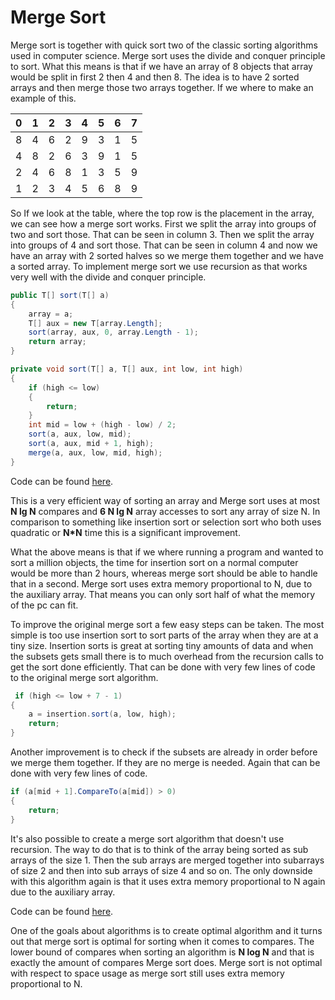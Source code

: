 # Merge Sort

Merge sort is together with quick sort two of the classic sorting algorithms used in computer science. Merge sort uses the divide and conquer principle to sort. What this means is that if we have an array of 8 objects that array would be split in first 2 then 4 and then 8. The idea is to have 2 sorted arrays and then merge those two arrays together. If we where to make an example of this.

| 0    | 1    | 2    | 3    | 4    | 5    | 6    | 7    |
| ---- | ---- | ---- | ---- | ---- | ---- | ---- | ---- |
| 8    | 4    | 6    | 2    | 9    | 3    | 1    | 5    |
| 4    | 8    | 2    | 6    | 3    | 9    | 1    | 5    |
| 2    | 4    | 6    | 8    | 1    | 3    | 5    | 9    |
| 1    | 2    | 3    | 4    | 5    | 6    | 8    | 9    |

So If we look at the table, where the top row is the placement in the array, we can see how a merge sort works. First we split the array into groups of two and sort those. That can be seen in column 3. Then we split the array into groups of 4 and sort those. That can be seen in column 4 and now we have an array with 2 sorted halves so we merge them together and we have a sorted array. To implement merge sort we use recursion as that works very well with the divide and conquer principle. 

```c#
public T[] sort(T[] a)
{
    array = a;
    T[] aux = new T[array.Length];
    sort(array, aux, 0, array.Length - 1);
    return array;
}

private void sort(T[] a, T[] aux, int low, int high)
{
    if (high <= low)
    {  
        return;
    }
    int mid = low + (high - low) / 2;
    sort(a, aux, low, mid);
    sort(a, aux, mid + 1, high);
    merge(a, aux, low, mid, high);
}  
```
Code can be found [here]().

This is a very efficient way of sorting an array and Merge sort uses at most **N lg N** compares and **6 N lg N** array accesses to sort any array of size N. In comparison to something like insertion sort or selection sort who both uses quadratic or **N*N** time this is a significant improvement. 

What the above means is that if we where running a program and wanted to sort a million objects, the time for insertion sort on a normal computer would be more than 2 hours, whereas merge sort should be able to handle that in a second. Merge sort uses extra memory proportional to N, due to the auxiliary array. That means you can only sort half of what the memory of the pc can fit. 

To improve the original merge sort a few easy steps can be taken. The most simple is too use insertion sort to sort parts of the array when they are at a tiny size. Insertion sorts is great at sorting tiny amounts of data and when the subsets gets small there is to much overhead from the recursion calls to get the sort done efficiently. That can be done with very few lines of code to the original merge sort algorithm.

```c#
 if (high <= low + 7 - 1)
{
    a = insertion.sort(a, low, high);
    return;
}
```
Another improvement is to check if the subsets are already in order before we merge them together. If they are no merge is needed. Again that can be done with very few lines of code.

```c#
if (a[mid + 1].CompareTo(a[mid]) > 0)
{
    return;
}
```
It's also possible to create a merge sort algorithm that doesn't use recursion. The way to do that is to think of the array being sorted as sub arrays of the size 1. Then the sub arrays are merged together into subarrays of size 2 and then into sub arrays of size 4 and so on. The only downside with this algorithm again is that it uses extra memory proportional to N again due to the auxiliary array.

Code can be found [here]().

One of the goals about algorithms is to create optimal algorithm and it turns out that merge sort is optimal for sorting when it comes to compares. The lower bound of compares when sorting an algorithm is **N log N** and that is exactly the amount of compares Merge sort does. Merge sort is not optimal with respect to space usage as merge sort still uses extra memory proportional to N. 